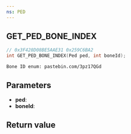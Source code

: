 ```yaml
---
ns: PED
---
```

## GET_PED_BONE_INDEX

```c
// 0x3F428D08BE5AAE31 0x259C6BA2
int GET_PED_BONE_INDEX(Ped ped, int boneId);
```

```
Bone ID enum: pastebin.com/3pz17QGd  
```

## Parameters
* **ped**: 
* **boneId**: 

## Return value
